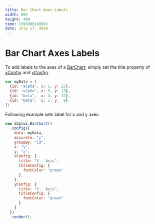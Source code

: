 ```yaml
---
title: Bar Chart Axes Labels
width: 800
height: 400
time: 1595000168885
date: July 17, 2020
---
```


# Bar Chart Axes Labels

To add labels to the axes of a [BarChart](http://d3plus.org/docs/#BarChart), simply set the title property of [xConfig](http://d3plus.org/docs/#Plot.xConfig) and [yConfig](http://d3plus.org/docs/#Plot.yConfig).

```js
var myData = [
  {id: "alpha", x: 5, y: 25},
  {id: "alpha", x: 6, y: 13},
  {id: "beta",  x: 4, y: 17},
  {id: "beta",  x: 5, y:  8}
];
```
Following example sets label for x and y axes:

```js
new d3plus.BarChart()
  .config({
    data: myData,
    discrete: "y",
    groupBy: "id",
    x: "y",
    y: "x",
    xConfig: {
      title: "X - Axis",
      titleConfig: {
        fontColor: "green"  
      },
    },
    yConfig: {
      title: "Y - Axis",
      titleConfig: {
        fontColor: "green"
      }
    }
  })
  .render();
```
